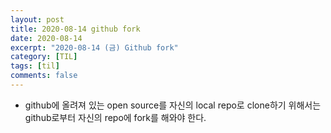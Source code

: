 ```yaml
---
layout: post
title: 2020-08-14 github fork
date: 2020-08-14
excerpt: "2020-08-14 (금) Github fork"
category: [TIL]
tags: [til]
comments: false
---
```



- github에 올려져 있는 open source를 자신의 local repo로 clone하기 위해서는 github로부터 자신의 repo에 fork를 해와야 한다.